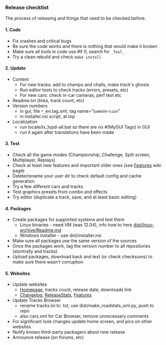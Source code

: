 ### Release checklist ###
The process of releasing and things that need to be checked before.

#### 1. Code ####
  * Fix crashes and critical bugs
  * Be sure the code works and there is nothing that would make it broken
  * Make sure all tools in code use #if 0, search for `_Tool_`
  * Try a clean rebuild and check `make install`

#### 2. Update ####
  * Content
    * For new tracks: add to champs and challs, make track's ghosts
    * Run editor tools to check tracks (errors, presets, etc)
    * For new cars: check in-car cameras, perf test etc
  * Readme.txt (links, track count, etc)
  * Version numbers
    * in gui, file `*_`en.tag.xml, tag name="`GameVersion`"
    * in installer.nsi script, at top
  * Localization
    * run locale/tx\_1upd-all.bat so there are no #{MyGUI Tags} in GUI
    * run it again after translations have been made

#### 3. Test ####
  * Check all the game modes (Championship, Challenge, Split screen, Multiplayer, Replays)
  * Check at least new features and important older ones (see [Features](Features.md) wiki page)
  * Delete/rename your user dir to check default config and cache generation
  * Try a few different cars and tracks
  * Test graphics presets from combo and effects
  * Try editor (duplicate a track, save, and at least basic editing)

#### 4. Packages ####
  * Create packages for supported systems and test them
    * Linux binaries - need VM (was 12.04), info how to here [dist/linux-archive/Readme.md](https://github.com/stuntrally/stuntrally/tree/master/dist/linux-archive)
    * Windows installer - use dist/installer.nsi
  * Make sure all packages use the same version of the sources
  * Once the packages work, tag the version number to all repositories (stuntrally and tracks)
  * Upload packages, download back and test (or check checksums) to make sure there wasn't corruption

#### 5. Websites ####
  * Update websites
    * [Homepage](http://code.google.com/p/vdrift-ogre/), tracks count, release date, downloads link
    * [Changelog](Changelog.md), [ReleaseStats](ReleaseStats.md), [Features](Features.md)
  * Update Tracks Browser
    * rename tracks.ini to .txt, use dist/make\_roadstats\_xml.py, push to repo
    * also cars.xml for Car Browser, remove unnecessary comments
  * For significant look changes update home screen, and pics on other websites
  * Notify known third-party packagers about new release
  * Announce release (on forums, etc)